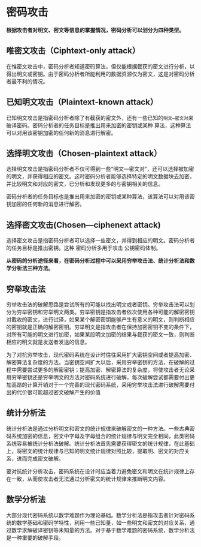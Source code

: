 # 密码攻击

**根据攻击者对明文、密文等信息的掌握情况，密码分析可以划分为四种类型。**

## 唯密文攻击（Ciphtext-only attack）

在惟密文攻击中，密码分析者知道密码算法，但仅能根据截获的密文进行分析，以得出明文或密钥。由于密码分析者所能利用的数据资源仅为密文，这是对密码分析者最不利的情况。

## 已知明文攻击（Plaintext-known attack）

已知明文攻击是指密码分析者除了有截获的密文外，还有一些已知的`明文—密文对`来破译密码。密码分析者的任务目标是推出用来加密的密钥或某种 算法，这种算法可以对用该密钥加密的任何新的消息进行解密。

## 选择明文攻击（Chosen-plaintext attack）

选择明文攻击是指密码分析者不仅可得到一些“明文—密文对”，还可以选择被加密的明文，并获得相应的密文。这时密码分析者能够选择特定的明文数据块去加密，并比较明文和对应的密文，已分析和发现更多的与密钥相关的信息。

密码分析者的任务目标也是推出用来加密的密钥或某种算法，该算法可以对用该密钥加密的任何新的消息进行解密。

## 选择密文攻击(Chosen—ciphenext attack)

选择密文攻击是指密码分析者可以选择一些密文，并得到相应的明文。密码分析者的任务目标是推出密钥。这种 密码分析多用于攻击 公钥密码体制。

**从密码的分析途径来看，在密码分析过程中可以采用穷举攻击法、统计分析法和数学分析法三种方法。**

## 穷举攻击法

穷举攻击法的破解思路是尝试所有的可能以找出明文或者密钥。穷举攻击法可以划分为穷举密钥和穷举明文两类。穷举密钥是指攻击者依次使用各种可能的解密密钥对截收的密文，进行试译，如果某个解密密钥能够产生有意义的明文，则判断相应的密钥就是正确的解密密钥。穷举明文是指攻击者在保持加密密钥不变的条件下，对所有可能的明文进行加密，如果某段明文加密的结果与截获的密文一致，则判断相应的明文就是发送者发送的信息。

为了对抗穷举攻击，现代密码系统在设计时往往采用扩大密钥空间或者提高加密、解密算法复杂度的方法。当密钥空间扩大以后，采用穷举密钥的方法，在破解的过程中需要尝试更多的解密密钥；提高加密、解密算法的复杂度，将使攻击者无论采用穷举密钥还是穷举明文的方法对密码系统进行破解，每次破解尝试都需要付出更加高昂的计算开销对于一个完善的现代密码系统，采用穷举攻击法进行破解需要付出的代价很可能超过密文破解产生的价值

## 统计分析法

统计分析法是通过分析明文和密文的统计规律来破解密文的一种方法。一些古典密码系统加密的信息，密文中字母及字母组合的统计规律与明文完全相同，此类密码系统容易被统计分析法破解。统计分析法首先需要获得密文的统计规律，在此基础上，将密文的统计规律与已知的明文统计规律对照比较，提取明、密文的对应关系，进而完成密文破解。

要对抗统计分析攻击，密码系统在设计时应当着力避免密文和明文在统计规律上存在一致，从而使攻击者无法通过分析密文的统计规律来推断明文内容。

## 数学分析法

大部分现代密码系统以数学难题作为理论基础。数学分析法是指攻击者针对密码系统的数学基础和密码学特性，利用一些已知量，如一些明文和密文的对应关系，通过数学求解破译密钥等未知量的方法。对于基于数学难题的密码系统，数学分析法是一种重要的破解手段。